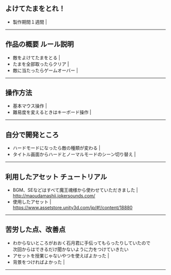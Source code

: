 ## よけてたまをとれ！
- 製作期間１週間 |
---

## 作品の概要 ルール説明
- 敵をよけてたまをとる |
- たまを全部取ったらクリア |
- 敵に当たったらゲームオーバー |

---

## 操作方法
- 基本マウス操作 |
- 難易度を変えるときはキーボード操作 |

---
## 自分で開発ところ
- ハードモードになったら敵の種類が変わる |
- タイトル画面からハードとノーマルモードのシーン切り替え |

---

## 利用したアセット チュートリアル
- BGM、SEなどはすべて魔王魂様から使わせていただきました  |
<http://maoudamashii.jokersounds.com/>
- 使用したアセット  |
<https://www.assetstore.unity3d.com/jp/#!/content/18880>

---

## 苦労した点、改善点
- わからないところがおおく石月君に手伝ってもらったりしていたので  
次回からはできるだけ聞かないように力をつけていきたい
- アセットを授業じゃないやつを使えばよかった |
- 背景をつければよかった |
---
